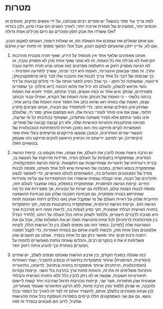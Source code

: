 מטרות
=====
למה צריך עוד ספר בנושא? יש ספרים רבים שנכתבו, על ידי אנשים ותיקים, מנוסים או חכמים יותר, ממשיכים של מסורת ארוכה יותר; לאורך השנים הם עברו סינון, ולכן בוודאי אלו ששרדו את אבק הזמן ומוכרים גם היום מכילים אמת גדולה?

אם אתם שואלים את עצמכם את השאלה הזו, או שאלות דומות, הגעתם למקום הנכון. אם לא, עדיין ייתכן שהגעתם למקום הנכון, אבל אולי המשך מסמך זה פחות יעניין אתכם.

1. אנחנו מאמינים שלאף אחד אין מונופול על הידע, שאף תורה מובנית מהרבות הקיימות לא מכילה את כל האמת. זה לא מפני שאף אחת מהן לא מספיק טובה, או לא הגיעה מספיק רחוק או התעלמה מפרטים (ואז אנחנו נציע תורה חדשה טובה יותר). זה מפני שבאופן אינטרינזי, האמת היא דבר פנימי, ששייך לתודעה הפרטית - כך שבסופו של דבר כל אחד צריך לבנות את ההבנה שלו לבד (ראו פרספקטיבות); ודינאמי, שמשתנה כל הזמן - כך שכל ניסיון לתאר אותה על-ידי מילים קבועות על דף נועד מראש לכשלון, ולעולם לא יכיל את מלוא הכוונה (ראו מילה). כך שספרים מסורתיים, שכתב איש אחד או כמה אנשים, נערך ונחתם, תמיד יחטיא את האמת ברמה כלשהי - כי האמת של הכותב אינה האמת של הקורא, ואפילו עבור הכותב עצמו, האמת שלו באותו רגע שהוא כתב את הספר אינה האמת שלו ברגע אחר, ושתיהן אינן המילים שהוא כתב.
כדי להתמודד עם הבעיה, אנחנו מציעים פתרון חלופי, שגם אם אינו פותר לגמרי בעיות אלו, הוא מצמצם אותן: ספר חי, שלעולם אינו נסגר ונחתם אלא תמיד משתנה ומתעדכן, וששותף בכתיבתו כל מי שרוצה, מביאה מהתובנות והחוויות האישיות שלה, ולא רק קבוצה קבועה של סופרים. האפשרות לקיים פרויקט כזה הוא כמובן תודות להתפתחות הטכנולוגית של העשור-שניים האחרונים, וכמובן שנעשו פרויקטים מרשימים בעלי אותו אופי (ויקיפדיה), אך למיטב ידיעתנו זה הניסיון הראשון להקים פרויקט כזה שעוסק בנושאים האלו.

2. יש הרבה גישות שונות להבין את העולם, את עצמנו, ואת מקומנו בו. קיימת הגישה המדעית, שמתמקדת בתצפיות על העולם הפיזי, מדידות מדויקות של הנעשה בו, ובנייה ריגורוזית של תיאוריות שמתיישבות עם התוצאות. קיימת הגישה הפסיכןלוגית, שמתמקדת בנפש האדם, במבנה של האישיות שיש לכל אחד מאתנו, ומנסה לבנות מודל של המנגנונים הפועלים בה, המשותפים לכולנו והאישיים, כדי לאפשר לבצע תהליכים של הבנה, שינוי וקבלה עצמית שישפרו את ההתמודדות עם עליות ומורדות החיים. קיימת הגישה המיסטית, שמתמקדת במופלא, במה שמעבר לעולם הזה, ומנסה לבנות הצגות עולם, הכוללות גם ישויות על טבעיות, אך מסבירות את כל מה שמתרחש בצורה אסתטית, גם מבחינת המבנה שלהן וגם מבחינת ההשפעה החיובית שלהן על ראיית העולם של מי שמקבל אותן (אנו כוללים דתות ואמונות תחת הגישה הזו). וקיימת הגישה הרוחנית, שמתמקדת בהתבוננות פנימה, תוך התמקדות בחוויה האישית הבלתי אמצעית, תוך נסיון לצפות בה, לראות ממה היא מורכבת ואיך היא מגיבה לדברים חיצוניים, וללמוד לשחק איתה ככל העולה על רוחנו. [לחדד הבדל בין פסיכולוגית לרוחנית]
לכל אחת מהגישות האלו יש את המעלות שלה, אבל גם את המגרעות שלה [לפרט]. בספר הזה אנו מנסים לשלב בין כל הגישות הללו, לקחת אלמנטים מכל אחת מהן, ולנסות להציג אותם גם בעזרת האחרות, כדי לקבל תמונה רחבה ורבת פנים יותר מאשר ניתן עם כל אחת בנפרד. אנחנו גם חושבים שהן משלימות זו את זו במקרים רבים, והכלים שאחת נותנת מאפשרים לחפות על הפערים באחרת וכך להגיע איתה רחוק יותר.

3. כמו שעולה בסעיף הקודם, בין ארבע הגישות שאנחנו מנסים לשלב, יש שתיים (המדעית, המיסטית) שיותר מתמקדות בתיאוריה ובנסיון להסביר; ושתי האחרות (הפסיכולוגית, הרוחנית) שיותר מתמקדות בחוויה ובתרגול. לדעתנו, התיאוריה והתרגול משלימים זה את זה, והאחת פחות ערך בהרבה בלי השני. קיימות נקודות תיאורטיות חשובות, שקשה או לא ניתן להבין כלל ללא החוויה האישית והבלתי אמצעית שהן מתארות. מצד שני, קיימות טכניקות תרגול שהרבה יותר קשות ליישום ולהבנה, או שניתן ללמוד מהן הרבה פחות, ללא הרקע התיאורטי שעומד מאחוריהן. לכן אנחנו מאמינים בלשלב אותם, להעמיד אותם זה לצד זה לאורך כל הספר ובכל נושא. גם אם שני האספקטים הללו קיימים בספרות העוסקת בכל אחת מהגישות שלעיל, לרוב הם מובאים בנפרד זה מזה.
